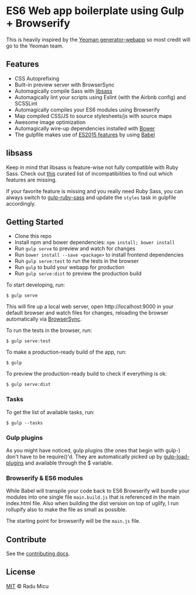 # ES6 Web app boilerplate using Gulp + Browserify

This is heavily inspired by the [Yeoman generator-webapp](https://github.com/yeoman/generator-webapp) so most credit will go to the Yeoman team.

## Features

* CSS Autoprefixing
* Built-in preview server with BrowserSync
* Automagically compile Sass with [libsass](http://libsass.org)
* Automagically lint your scripts using Eslint (with the Airbnb config) and SCSSLint
* Automagically compiles your ES6 modules using Browserify
* Map compiled CSS/JS to source stylesheets/js with source maps
* Awesome image optimization
* Automagically wire-up dependencies installed with [Bower](http://bower.io)
* The gulpfile makes use of [ES2015 features](https://babeljs.io/docs/learn-es2015/) by using [Babel](https://babeljs.io)

## libsass

Keep in mind that libsass is feature-wise not fully compatible with Ruby Sass. Check out [this](http://sass-compatibility.github.io) curated list of incompatibilities to find out which features are missing.

If your favorite feature is missing and you really need Ruby Sass, you can always switch to [gulp-ruby-sass](https://github.com/sindresorhus/gulp-ruby-sass) and update the `styles` task in gulpfile accordingly.

## Getting Started

- Clone this repo
- Install npm and bower dependencies: `npm install; bower install`
- Run `gulp serve` to preview and watch for changes
- Run `bower install --save <package>` to install frontend dependencies
- Run `gulp serve:test` to run the tests in the browser
- Run `gulp` to build your webapp for production
- Run `gulp serve:dist` to preview the production build

To start developing, run:

```
$ gulp serve
```

This will fire up a local web server, open http://localhost:9000 in your default browser and watch files for changes, reloading the browser automatically via [BrowserSync](https://www.browsersync.io/).

To run the tests in the browser, run:

```
$ gulp serve:test
```

To make a production-ready build of the app, run:

```
$ gulp
```

To preview the production-ready build to check if everything is ok:

```
$ gulp serve:dist
```

### Tasks

To get the list of available tasks, run:

```
$ gulp --tasks
```

### Gulp plugins

As you might have noticed, gulp plugins (the ones that begin with gulp-) don't have to be require()'d. They are automatically picked up by [gulp-load-plugins](https://github.com/jackfranklin/gulp-load-plugins) and available through the $ variable.

### Browserify & ES6 modules

While Babel will transpile your code back to ES6 Browserify will bundle your modules into one single file `main.build.js` that is referenced in the main index.html file. Also when building the dist version on top of uglify, I run rollupify also to make the file as small as possible.

The starting point for browserify will be the `main.js` file.

## Contribute

See the [contributing docs](CONTRIBUTING.md).

## License

[MIT](https://opensource.org/licenses/MIT) © Radu Micu
